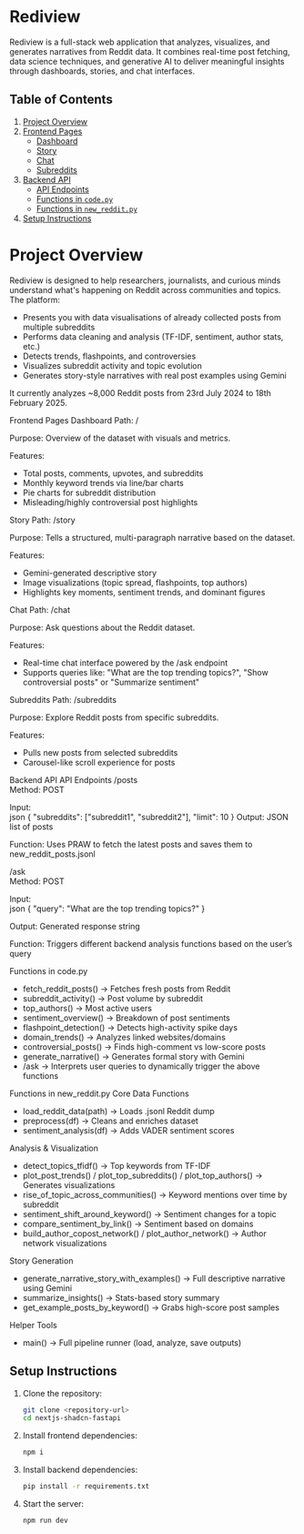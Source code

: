 # Rediview
Rediview is a full-stack web application that analyzes, visualizes, and generates narratives from Reddit data. It combines real-time post fetching, data science techniques, and generative AI to deliver meaningful insights through dashboards, stories, and chat interfaces.


## Table of Contents
1. [ Project Overview](#project-overview)
2. [ Frontend Pages](#frontend-pages)
   - [Dashboard](#dashboard)
   - [Story](#story)
   - [Chat](#chat)
   - [Subreddits](#subreddits)
3. [ Backend API](#backend-api)
   - [API Endpoints](#api-endpoints)
   - [Functions in `code.py`](#functions-in-codepy)
   - [Functions in `new_reddit.py`](#functions-in-new_redditpy)
4. [Setup Instructions](#setup-instructions)


# Project Overview
Rediview is designed to help researchers, journalists, and curious minds understand what's happening on Reddit across communities and topics. The platform:

- Presents you with data visualisations of already collected posts from multiple subreddits
- Performs data cleaning and analysis (TF-IDF, sentiment, author stats, etc.)
- Detects trends, flashpoints, and controversies
- Visualizes subreddit activity and topic evolution
- Generates story-style narratives with real post examples using Gemini

It currently analyzes ~8,000 Reddit posts from 23rd July 2024 to 18th February 2025.

Frontend Pages
Dashboard
Path: /

Purpose: Overview of the dataset with visuals and metrics.

Features:

- Total posts, comments, upvotes, and subreddits
- Monthly keyword trends via line/bar charts
- Pie charts for subreddit distribution
- Misleading/highly controversial post highlights

Story
Path: /story

Purpose: Tells a structured, multi-paragraph narrative based on the dataset.

Features:

- Gemini-generated descriptive story
- Image visualizations (topic spread, flashpoints, top authors)
- Highlights key moments, sentiment trends, and dominant figures

Chat
Path: /chat

Purpose: Ask questions about the Reddit dataset.

Features:

- Real-time chat interface powered by the /ask endpoint
- Supports queries like: "What are the top trending topics?", "Show controversial posts" or "Summarize sentiment"


Subreddits
Path: /subreddits

Purpose: Explore Reddit posts from specific subreddits.

Features:

- Pulls new posts from selected subreddits
- Carousel-like scroll experience for posts


Backend API
API Endpoints
/posts  
Method: POST  

Input:  
json { "subreddits": ["subreddit1", "subreddit2"], "limit": 10 }
Output: JSON list of posts

Function: Uses PRAW to fetch the latest posts and saves them to new_reddit_posts.jsonl

 /ask  
Method: POST  

Input:  
json { "query": "What are the top trending topics?" }

Output: Generated response string

Function: Triggers different backend analysis functions based on the user’s query

Functions in code.py
- fetch_reddit_posts() → Fetches fresh posts from Reddit
- subreddit_activity() → Post volume by subreddit
- top_authors() → Most active users
- sentiment_overview() → Breakdown of post sentiments
- flashpoint_detection() → Detects high-activity spike days
- domain_trends() → Analyzes linked websites/domains
- controversial_posts() → Finds high-comment vs low-score posts
- generate_narrative() → Generates formal story with Gemini
- /ask → Interprets user queries to dynamically trigger the above functions

Functions in new_reddit.py
Core Data Functions
- load_reddit_data(path) → Loads .jsonl Reddit dump
- preprocess(df) → Cleans and enriches dataset
- sentiment_analysis(df) → Adds VADER sentiment scores

Analysis & Visualization
- detect_topics_tfidf() → Top keywords from TF-IDF
- plot_post_trends() / plot_top_subreddits() / plot_top_authors() → Generates visualizations
- rise_of_topic_across_communities() → Keyword mentions over time by subreddit
- sentiment_shift_around_keyword() → Sentiment changes for a topic
- compare_sentiment_by_link() → Sentiment based on domains
- build_author_copost_network() / plot_author_network() → Author network visualizations

Story Generation
- generate_narrative_story_with_examples() → Full descriptive narrative using Gemini
- summarize_insights() → Stats-based story summary
- get_example_posts_by_keyword() → Grabs high-score post samples

Helper Tools
- main() → Full pipeline runner (load, analyze, save outputs)


## Setup Instructions

1. Clone the repository:
   ```bash
   git clone <repository-url>
   cd nextjs-shadcn-fastapi

2. Install frontend dependencies:
    ```bash
   npm i
3. Install backend dependencies:
   ```bash
   pip install -r requirements.txt
   
4. Start the server:
   ```bash
   npm run dev  
